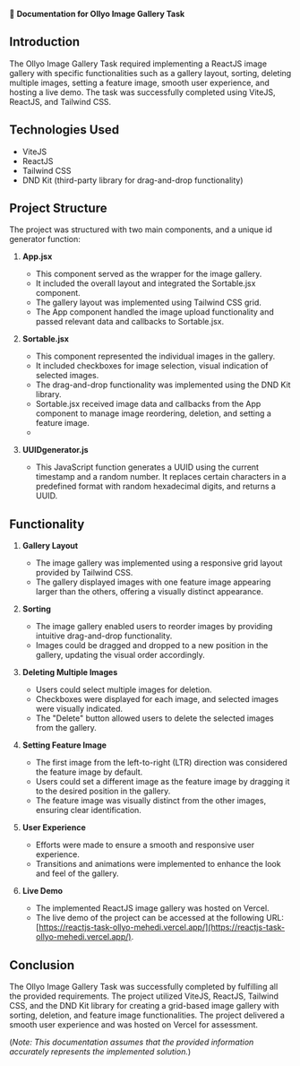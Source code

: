 📝 **Documentation for Ollyo Image Gallery Task**

## Introduction

The Ollyo Image Gallery Task required implementing a ReactJS image gallery with specific functionalities such as a gallery layout, sorting, deleting multiple images, setting a feature image, smooth user experience, and hosting a live demo. The task was successfully completed using ViteJS, ReactJS, and Tailwind CSS.

## Technologies Used

- ViteJS
- ReactJS
- Tailwind CSS
- DND Kit (third-party library for drag-and-drop functionality)

## Project Structure

The project was structured with two main components, and a unique id generator function:

1. **App.jsx**
   - This component served as the wrapper for the image gallery.
   - It included the overall layout and integrated the Sortable.jsx component.
   - The gallery layout was implemented using Tailwind CSS grid.
   - The App component handled the image upload functionality and passed relevant data and callbacks to Sortable.jsx.

2. **Sortable.jsx**
   - This component represented the individual images in the gallery.
   - It included checkboxes for image selection, visual indication of selected images.
   - The drag-and-drop functionality was implemented using the DND Kit library.
   - Sortable.jsx received image data and callbacks from the App component to manage image reordering, deletion, and setting a feature image.
   - 
3. **UUIDgenerator.js**
   - This JavaScript function generates a UUID using the current timestamp and a random number. It replaces certain characters in a predefined format with random hexadecimal digits, and returns a UUID.

## Functionality

1. **Gallery Layout**
   - The image gallery was implemented using a responsive grid layout provided by Tailwind CSS.
   - The gallery displayed images with one feature image appearing larger than the others, offering a visually distinct appearance.

2. **Sorting**
   - The image gallery enabled users to reorder images by providing intuitive drag-and-drop functionality.
   - Images could be dragged and dropped to a new position in the gallery, updating the visual order accordingly.

3. **Deleting Multiple Images**
   - Users could select multiple images for deletion.
   - Checkboxes were displayed for each image, and selected images were visually indicated.
   - The "Delete" button allowed users to delete the selected images from the gallery.

4. **Setting Feature Image**
   - The first image from the left-to-right (LTR) direction was considered the feature image by default.
   - Users could set a different image as the feature image by dragging it to the desired position in the gallery.
   - The feature image was visually distinct from the other images, ensuring clear identification.

5. **User Experience**
   - Efforts were made to ensure a smooth and responsive user experience.
   - Transitions and animations were implemented to enhance the look and feel of the gallery.
  
6. **Live Demo**
   - The implemented ReactJS image gallery was hosted on Vercel.
   - The live demo of the project can be accessed at the following URL: [https://reactjs-task-ollyo-mehedi.vercel.app/](https://reactjs-task-ollyo-mehedi.vercel.app/).

## Conclusion

The Ollyo Image Gallery Task was successfully completed by fulfilling all the provided requirements. The project utilized ViteJS, ReactJS, Tailwind CSS, and the DND Kit library for creating a grid-based image gallery with sorting, deletion, and feature image functionalities. The project delivered a smooth user experience and was hosted on Vercel for assessment.

(*Note: This documentation assumes that the provided information accurately represents the implemented solution.*)
